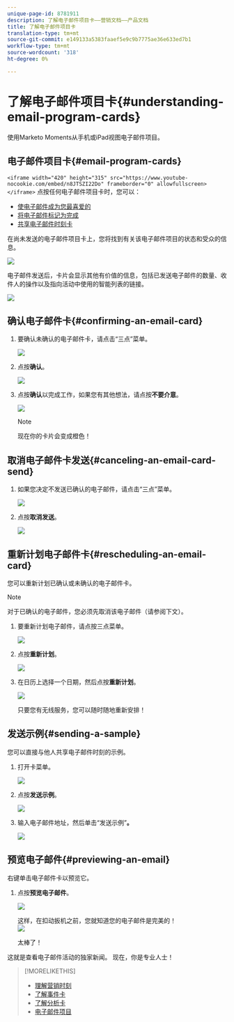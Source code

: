 ```yaml
---
unique-page-id: 8781911
description: 了解电子邮件项目卡——营销文档——产品文档
title: 了解电子邮件项目卡
translation-type: tm+mt
source-git-commit: e149133a5383faaef5e9c9b7775ae36e633ed7b1
workflow-type: tm+mt
source-wordcount: '318'
ht-degree: 0%

---
```



# 了解电子邮件项目卡{#understanding-email-program-cards}

使用Marketo Moments从手机或iPad视图电子邮件项目。

## 电子邮件项目卡{#email-program-cards}

`<iframe width="420" height="315" src="https://www.youtube-nocookie.com/embed/n8JTSZI22Do" frameborder="0" allowfullscreen></iframe>` 点按任何电子邮件项目卡时，您可以：

* [使电子邮件成为您最喜爱的](../../../../../product-docs/core-marketo-concepts/mobile-apps/marketo-moments/working-with-moments/creating-a-favorite.md)
* [将电子邮件标记为完成](../../../../../product-docs/core-marketo-concepts/mobile-apps/marketo-moments/working-with-moments/marking-it-done.md)
* [共享电子邮件时刻卡](../../../../../product-docs/core-marketo-concepts/mobile-apps/marketo-moments/working-with-moments/sharing-a-moment.md)

在尚未发送的电子邮件项目卡上，您将找到有关该电子邮件项目的状态和受众的信息。

![](assets/image2015-7-2-9-3a33-3a47.png)

电子邮件发送后，卡片会显示其他有价值的信息，包括已发送电子邮件的数量、收件人的操作以及指向活动中使用的智能列表的链接。

![](assets/image2015-9-25-10-3a5-3a29.png)

## 确认电子邮件卡{#confirming-an-email-card}

1. 要确认未确认的电子邮件卡，请点击“三点”菜单。

   ![](assets/image2015-7-16-17-3a6-3a16.png)

1. 点按&#x200B;**确认**。

   ![](assets/image2015-7-16-17-3a8-3a34.png)

1. 点按**确认**以完成工作，如果您有其他想法，请点按&#x200B;**不要介意**。

   ![](assets/image2015-7-16-17-3a12-3a18.png)

   >[!NOTE]
   >
   >现在你的卡片会变成橙色！

## 取消电子邮件卡发送{#canceling-an-email-card-send}

1. 如果您决定不发送已确认的电子邮件，请点击“三点”菜单。

   ![](assets/image2015-7-17-9-3a50-3a49.png)

1. 点按&#x200B;**取消发送**。

   ![](assets/image2015-7-17-9-3a52-3a54.png)

## 重新计划电子邮件卡{#rescheduling-an-email-card}

您可以重新计划已确认或未确认的电子邮件卡。

>[!NOTE]
>
>对于已确认的电子邮件，您必须先取消该电子邮件（请参阅下文）。

1. 要重新计划电子邮件，请点按三点菜单。

   ![](assets/image2015-7-17-9-3a58-3a44.png)

1. 点按&#x200B;**重新计划**。

   ![](assets/image2015-7-17-10-3a0-3a32.png)

1. 在日历上选择一个日期，然后点按&#x200B;**重新计划**。

   ![](assets/image2015-7-17-10-3a5-3a55.png)

   只要您有无线服务，您可以随时随地重新安排！

## 发送示例{#sending-a-sample}

您可以直接与他人共享电子邮件时刻的示例。

1. 打开卡菜单。

   ![](assets/image2015-7-14-16-3a44-3a7.png)

1. 点按&#x200B;**发送示例**。

   ![](assets/image2015-7-14-16-3a40-3a54.png)

1. 输入电子邮件地址，然后单击“发送示例”**。**

   ![](assets/image2015-7-14-17-3a2-3a32.png)

## 预览电子邮件{#previewing-an-email}

右键单击电子邮件卡以预览它。

1. 点按&#x200B;**预览电子邮件**。

   ![](assets/image2015-7-14-16-3a42-3a21.png)

   这样，在扣动扳机之前，您就知道您的电子邮件是完美的！\
   ![](assets/image2015-6-30-11-3a15-3a22.png)

   太棒了！

这就是查看电子邮件活动的独家新闻。 现在，你是专业人士！

>[!MORELIKETHIS]
>
>* [理解营销时刻](understanding-marketo-moments.md)
>* [了解事件卡](understanding-event-cards.md)
>* [了解分析卡](understanding-analytics-cards.md)
>* [电子邮件项目](http://docs.marketo.com/display/docs/email+programs)

>



